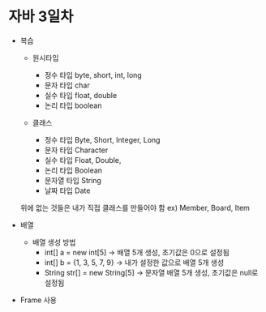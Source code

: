# 자바 3일차

- 복습
  - 원시타입
    - 정수 타입	byte, short, int, long
    - 문자 타입  char
    - 실수 타입	float, double
    - 논리 타입	boolean

  - 클래스
    - 정수 타입 Byte, Short, Integer, Long
    - 문자 타입 Character
    - 실수 타입 Float, Double,
    - 논리 타입 Boolean
    - 문자열 타입 String
    - 날짜 타입 Date

  위에 없는 것들은 내가 직접 클래스를 만들어야 함
  ex) Member, Board, Item

  

- 배열
  - 배열 생성 방법
    - int[] a = new int[5] -> 배열 5개 생성, 초기값은 0으로 설정됨
    - int[] b = {1, 3, 5, 7, 9} -> 내가 설정한 값으로 배열 5개 생성
    - String str[] = new String[5] -> 문자열 배열 5개 생성, 초기값은 null로 설정됨
  
- Frame 사용
